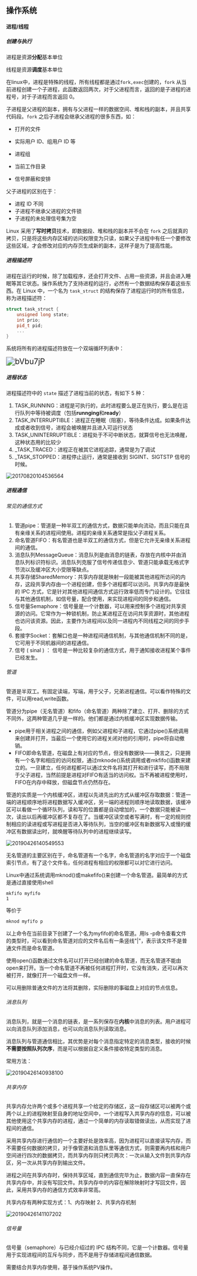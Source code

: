 ## 操作系统

#### 进程/线程

##### 创建与执行

进程是资源**分配**基本单位

线程是资源**调度**基本单位

在linux中，进程是特殊的线程，所有线程都是通过`fork,exec`创建的，`fork` 从当前进程创建一个子进程，此函数返回两次，对于父进程而言，返回的是子进程的进程号，对于子进程而言返回 0。

子进程是父进程的副本，拥有与父进程一样的数据空间、堆和栈的副本，并且共享代码段。`fork` 之后子进程会继承父进程的很多东西，如：

-   打开的文件

-   实际用户 ID、组用户 ID 等

-   进程组

-   当前工作目录

-   信号屏蔽和安排

父子进程的区别在于：

-   进程 ID 不同
-   子进程不继承父进程的文件锁
-   子进程的未处理信号集为空

Linux 采用了**写时拷贝**技术，即数据段、堆和栈的副本并不会在 `fork` 之后就真的拷贝，只是将这些内存区域的访问权限变为只读，如果父子进程中有任一个要修改这些区域，才会修改对应的内存页生成新的副本，这样子是为了提高性能。

##### 进程描述符

进程在运行的时候，除了加载程序，还会打开文件、占用一些资源，并且会进入睡眠等其它状态。操作系统为了支持进程的运行，必然有一个数据结构保存着这些东西。在 Linux 中，一个名为 `task_struct` 的结构保存了进程运行时的所有信息，称为进程描述符：

```c++
struct task_struct {
    unsigned long state;
    int prio;
    pid_t pid;
    ...
}
```

系统将所有的进程描述符放在一个双端循环列表中：

<img src="../../../photo/bVbu7jP.webp" alt="bVbu7jP" style="zoom: 150%;" />

##### 进程状态

进程描述符中的 `state` 描述了进程当前的状态，有如下 5 种：

1.  TASK_RUNNING：进程是可执行的，此时进程要么是正在执行，要么是在运行队列中等待被调度（包括**runnging**和**ready**）
2.  TASK_INTERRUPTIBLE：进程正在睡眠（阻塞），等待条件达成。如果条件达成或者收到信号，进程会被唤醒并且进入可运行状态
3.  TASK_UNINTERRUPTIBLE：进程处于不可中断状态，就算信号也无法唤醒，这种状态用的比较少
4.  _TASK_TRACED：进程正在被其它进程追踪，通常是为了调试
5.  _TASK_STOPPED：进程停止运行，通常是接收到 SIGINT、SIGTSTP 信号的时候。

![20170820104536564](../../../photo/20170820104536564.png)

##### 进程通信

###### 常见的通信方式

1.   管道pipe：管道是一种半双工的通信方式，数据只能单向流动，而且只能在具有亲缘关系的进程间使用。进程的亲缘关系通常是指父子进程关系。
2.   命名管道FIFO：有名管道也是半双工的通信方式，但是它允许无亲缘关系进程间的通信。
3.   消息队列MessageQueue：消息队列是由消息的链表，存放在内核中并由消息队列标识符标识。消息队列克服了信号传递信息少、管道只能承载无格式字节流以及缓冲区大小受限等缺点。
4.   共享存储SharedMemory：共享内存就是映射一段能被其他进程所访问的内存，这段共享内存由一个进程创建，但多个进程都可以访问。共享内存是最快的 IPC 方式，它是针对其他进程间通信方式运行效率低而专门设计的。它往往与其他通信机制，如信号量，配合使用，来实现进程间的同步和通信。
5.   信号量Semaphore：信号量是一个计数器，可以用来控制多个进程对共享资源的访问。它常作为一种锁机制，防止某进程正在访问共享资源时，其他进程也访问该资源。因此，主要作为进程间以及同一进程内不同线程之间的同步手段。
6.   套接字Socket：套解口也是一种进程间通信机制，与其他通信机制不同的是，它可用于不同机器间的进程通信。
7.   信号 ( sinal ) ： 信号是一种比较复杂的通信方式，用于通知接收进程某个事件已经发生。

###### 管道

管道是半双工。有固定读端，写端，用于父子，兄弟进程通信。可以看作特殊的文件，可以用read,write函数。

管道分为pipe（无名管道）和fifo（命名管道）两种除了建立、打开、删除的方式不同外，这两种管道几乎是一样的。他们都是通过内核缓冲区实现数据传输。

+   pipe用于相关进程之间的通信，例如父进程和子进程，它通过pipe()系统调用来创建并打开，当最后一个使用它的进程关闭对他的引用时，pipe将自动撤销。
+   FIFO即命名管道，在磁盘上有对应的节点，但没有数据块——换言之，只是拥有一个名字和相应的访问权限，通过mknode()系统调用或者mkfifo()函数来建立的。一旦建立，任何进程都可以通过文件名将其打开和进行读写，而不局限于父子进程，当然前提是进程对FIFO有适当的访问权。当不再被进程使用时，FIFO在内存中释放，但磁盘节点仍然存在。

管道的实质是一个内核缓冲区，进程以先进先出的方式从缓冲区存取数据：管道一端的进程顺序地将进程数据写入缓冲区，另一端的进程则顺序地读取数据，该缓冲区可以看做一个循环队列，读和写的位置都是自动增加的，一个数据只能被读一次，读出以后再缓冲区都不复存在了。当缓冲区读空或者写满时，有一定的规则控制相应的读进程或写进程是否进入等待队列，当空的缓冲区有新数据写入或慢的缓冲区有数据读出时，就唤醒等待队列中的进程继续读写。

![20190426140549553](../../../photo/20190426140549553.png)

无名管道的主要区别在于，命名管道有一个名字，命名管道的名字对应于一个磁盘索引节点，有了这个文件名，任何进程有相应的权限都可以对它进行访问。

Linux中通过系统调用mknod()或makefifo()来创建一个命名管道。最简单的方式是通过直接使用shell

```shell
mkfifo myfifo
1
```

等价于

```c++
mknod myfifo p
```

以上命令在当前目录下创建了一个名为myfifo的命名管道。用ls -p命令查看文件的类型时，可以看到命名管道对应的文件名后有一条竖线"|"，表示该文件不是普通文件而是命名管道。

使用open()函数通过文件名可以打开已经创建的命名管道，而无名管道不能由open来打开。当一个命名管道不再被任何进程打开时，它没有消失，还可以再次被打开，就像打开一个磁盘文件一样。

可以用删除普通文件的方法将其删除，实际删除的事磁盘上对应的节点信息。

###### 消息队列

消息队列，就是一个消息的链表，是一系列保存在**内核**中消息的列表。用户进程可以向消息队列添加消息，也可以向消息队列读取消息。

消息队列与管道通信相比，其优势是对每个消息指定特定的消息类型，接收的时候**不需要按照队列次序**，而是可以根据自定义条件接收特定类型的消息。

常用方法：

![20190426140938100](../../../photo/20190426140938100.png)

###### 共享内存

共享内存允许两个或多个进程共享一个给定的存储区，这一段存储区可以被两个或两个以上的进程映射至自身的地址空间中，一个进程写入共享内存的信息，可以被其他使用这个共享内存的进程，通过一个简单的内存读取错做读出，从而实现了进程间的通信。

采用共享内存进行通信的一个主要好处是效率高，因为进程可以直接读写内存，而不需要任何数据的拷贝，对于像管道和消息队里等通信方式，则需要再内核和用户空间进行四次的数据拷贝，而共享内存则只拷贝两次：一次从输入文件到共享内存区，另一次从共享内存到输出文件。

进程之间在共享内存时，保持共享区域，直到通信完毕为止，数据内容一直保存在共享内存中，并没有写回文件。共享内存中的内容在解除映射时才写回文件，因此，采用共享内存的通信方式效率非常高。

共享内存有两种实现方式：1、内存映射 2、共享内存机制

![20190426141107202](../../../photo/20190426141107202.png)

###### 信号量

信号量（semaphore）与已经介绍过的 IPC 结构不同，它是一个计数器。信号量用于实现进程间的互斥与同步，而不是用于存储进程间通信数据。

需要结合共享内存使用，基于操作系统PV操作。

